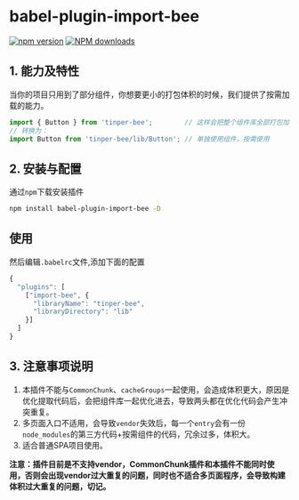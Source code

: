 # babel-plugin-import-bee

[![npm version](https://img.shields.io/npm/v/babel-plugin-import-bee.svg)](https://www.npmjs.com/package/babel-plugin-import-bee)
[![NPM downloads](http://img.shields.io/npm/dt/babel-plugin-import-bee.svg?style=flat)](https://npmjs.org/package/babel-plugin-import-bee)

## 1. 能力及特性

当你的项目只用到了部分组件，你想要更小的打包体积的时候，我们提供了按需加载的能力。

```js
import { Button } from 'tinper-bee';        // 这样会把整个组件库全部打包加载进来
// 转换为：
import Button from 'tinper-bee/lib/Button'; // 单独使用组件，按需使用
```



## 2. 安装与配置

通过`npm`下载安装插件

```bash
npm install babel-plugin-import-bee -D 
```
## 使用

然后编辑`.babelrc`文件,添加下面的配置

```js
{
  "plugins": [
    ["import-bee", {
      "libraryName": "tinper-bee",
      "libraryDirectory": "lib"
    }]
  ]
}
```

## 3. 注意事项说明

1. 本插件不能与`CommonChunk`、`cacheGroups`一起使用，会造成体积更大，原因是优化提取代码后，会把组件库一起优化进去，导致两头都在优化代码会产生冲突重复。
2. 多页面入口不适用，会导致`vendor`失效后，每一个`entry`会有一份`node_modules`的第三方代码+按需组件的代码，冗余过多，体积大。
3. 适合普通SPA项目使用。

**注意：插件目前是不支持vendor，CommonChunk插件和本插件不能同时使用，否则会出现vendor过大重复的问题，同时也不适合多页面程序，会导致构建体积过大重复的问题，切记。**
